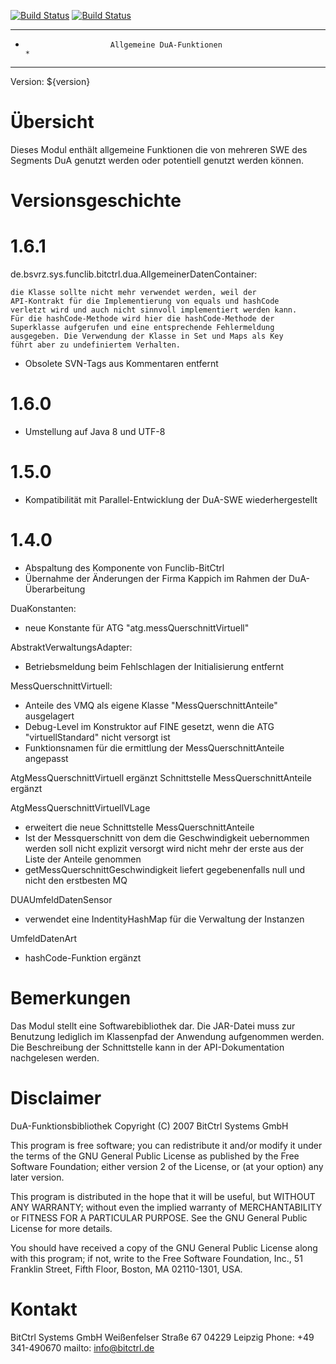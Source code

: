 [![Build Status](https://travis-ci.org/bitctrl/de.bsvrz.sys.funclib.bitctrl.dua.svg?branch=master)](https://travis-ci.org/bitctrl/de.bsvrz.sys.funclib.bitctrl.dua)
[![Build Status](https://api.bintray.com/packages/bitctrl/maven/de.bsvrz.sys.funclib.bitctrl.dua/images/download.svg)](https://bintray.com/bitctrl/maven/de.bsvrz.sys.funclib.bitctrl.dua)

********************************************************************************
*                        Allgemeine DuA-Funktionen                             *
********************************************************************************

Version: ${version}

Übersicht
=========

Dieses Modul enthält allgemeine Funktionen die von mehreren SWE des Segments DuA
genutzt werden oder potentiell genutzt werden können.


Versionsgeschichte
==================

1.6.1
=====

de.bsvrz.sys.funclib.bitctrl.dua.AllgemeinerDatenContainer:

	die Klasse sollte nicht mehr verwendet werden, weil der
	API-Kontrakt für die Implementierung von equals und hashCode
	verletzt wird und auch nicht sinnvoll implementiert werden kann.
	Für die hashCode-Methode wird hier die hashCode-Methode der
	Superklasse aufgerufen und eine entsprechende Fehlermeldung
	ausgegeben. Die Verwendung der Klasse in Set und Maps als Key
	führt aber zu undefiniertem Verhalten.

- Obsolete SVN-Tags aus Kommentaren entfernt

1.6.0
=====
- Umstellung auf Java 8 und UTF-8

1.5.0
=====
- Kompatibilität mit Parallel-Entwicklung der DuA-SWE wiederhergestellt

1.4.0
=====
- Abspaltung des Komponente von Funclib-BitCtrl
- Übernahme der Änderungen der Firma Kappich im Rahmen der DuA-Überarbeitung

DuaKonstanten:
- neue Konstante für ATG "atg.messQuerschnittVirtuell"

AbstraktVerwaltungsAdapter:
- Betriebsmeldung beim Fehlschlagen der Initialisierung entfernt

MessQuerschnittVirtuell:
- Anteile des VMQ als eigene Klasse "MessQuerschnittAnteile" ausgelagert
- Debug-Level im Konstruktor auf FINE gesetzt, wenn die ATG "virtuellStandard" nicht versorgt ist
- Funktionsnamen für die ermittlung der MessQuerschnittAnteile angepasst

AtgMessQuerschnittVirtuell ergänzt
Schnittstelle MessQuerschnittAnteile ergänzt

AtgMessQuerschnittVirtuellVLage
- erweitert die neue Schnittstelle MessQuerschnittAnteile
- Ist der Messquerschnitt von dem die Geschwindigkeit uebernommen werden soll nicht explizit versorgt wird nicht mehr der erste aus der Liste der Anteile genommen
- getMessQuerschnittGeschwindigkeit liefert gegebenenfalls null und nicht den erstbesten MQ

DUAUmfeldDatenSensor
- verwendet eine IndentityHashMap für die Verwaltung der Instanzen

UmfeldDatenArt
- hashCode-Funktion ergänzt


Bemerkungen
===========

Das Modul stellt eine Softwarebibliothek dar. Die JAR-Datei muss zur Benutzung
lediglich im Klassenpfad der Anwendung aufgenommen werden. Die Beschreibung der
Schnittstelle kann in der API-Dokumentation nachgelesen werden.


Disclaimer
==========

DuA-Funktionsbibliothek
Copyright (C) 2007 BitCtrl Systems GmbH

This program is free software; you can redistribute it and/or modify it under
the terms of the GNU General Public License as published by the Free Software
Foundation; either version 2 of the License, or (at your option) any later
version.

This program is distributed in the hope that it will be useful, but WITHOUT
ANY WARRANTY; without even the implied warranty of MERCHANTABILITY or FITNESS
FOR A PARTICULAR PURPOSE. See the GNU General Public License for more
details.

You should have received a copy of the GNU General Public License along with
this program; if not, write to the Free Software Foundation, Inc., 51
Franklin Street, Fifth Floor, Boston, MA 02110-1301, USA.


Kontakt
=======

BitCtrl Systems GmbH
Weißenfelser Straße 67
04229 Leipzig
Phone: +49 341-490670
mailto: info@bitctrl.de
